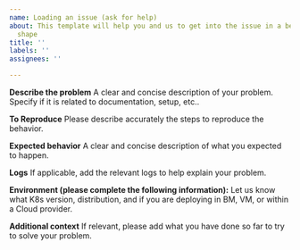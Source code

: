 ```yaml
---
name: Loading an issue (ask for help)
about: This template will help you and us to get into the issue in a better understanding
  shape
title: ''
labels: ''
assignees: ''

---
```


**Describe the problem**
A clear and concise description of your problem. Specify if it is related to documentation, setup, etc..

**To Reproduce**
Please describe accurately the steps to reproduce the behavior.

**Expected behavior**
A clear and concise description of what you expected to happen.

**Logs**
If applicable, add the relevant logs to help explain your problem.

**Environment (please complete the following information):**
Let us know what K8s version, distribution, and if you are deploying in BM, VM, or within a Cloud provider.

**Additional context**
If relevant, please add what you have done so far to try to solve your problem.
